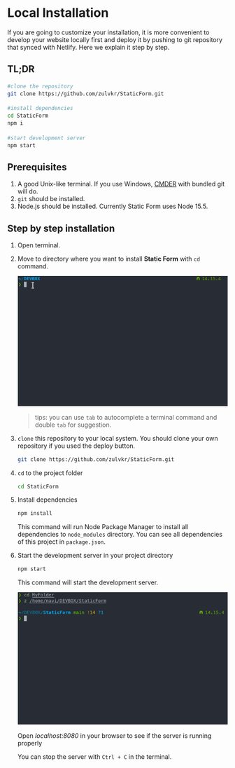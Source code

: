 # Local Installation

If you are going to customize your installation, it is more convenient to develop your website locally first and deploy it by pushing to git repository that synced with Netlify. Here we explain it step by step.

## TL;DR

```bash
#clone the repository
git clone https://github.com/zulvkr/StaticForm.git

#install dependencies
cd StaticForm
npm i

#start development server
npm start
```

## Prerequisites

1. A good Unix-like terminal. If you use Windows, [CMDER](https://cmder.net/) with bundled git will do.
2. `git` should be installed.
3. Node.js should be installed. Currently Static Form uses Node 15.5.

## Step by step installation

1. Open terminal.
2. Move to directory where you want to install **Static Form** with `cd` command.

    ![cd image](_media/cd.gif)

    >tips: you can use `tab` to autocomplete a terminal command and double `tab` for suggestion.

3. `clone` this repository to your local system. You should clone your own repository if you used the deploy button.

    ```bash
    git clone https://github.com/zulvkr/StaticForm.git
    ```

4. `cd` to the project folder

    ```bash
    cd StaticForm
    ```

5. Install dependencies

    ```bash
    npm install
    ```

    This command will run Node Package Manager to install all dependencies to `node_modules` directory. You can see all dependencies of this project in `package.json`.

6. Start the development server in your project directory

    ```bash
    npm start
    ```

    This command will start the development server.

    ![npm run start image](_media/start.gif)

    Open *localhost:8080* in your browser to see if the server is running properly

    You can stop the server with `Ctrl + C` in the terminal.
